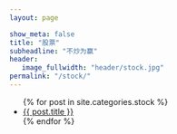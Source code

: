 ```yaml
---
layout: page

show_meta: false
title: "股票"
subheadline: "不炒为赢"
header:
   image_fullwidth: "header/stock.jpg"
permalink: "/stock/"
---
```

<ul>
    {% for post in site.categories.stock %}
    <li><a href="{{ site.url }}{{ site.baseurl }}{{ post.url }}">{{ post.title }}</a></li>
    {% endfor %}
</ul>